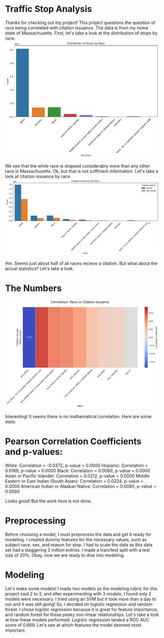 # Traffic Stop Analysis
Thanks for checking out my project! This project questions the question of race being correlated with citation issuance. The data is from my home state of Massachusetts. First, let's take a look at the distribution of stops by race. 
![Traffic Stop Analysis](images/download.png)

We see that the white race is stopped considerably more than any other race in Massachusetts. Ok, but that is not sufficient information. Let's take a look at citation issuance by race. 
![Traffic Stop Analysis](images/download-1.png)

Hm. Seems just about half of all races recieve a citation. But what about the actual statistics? Let's take a look.
# The Numbers
![Traffic Stop Analysis](images/download-2.png)

Interesting! It seems there is no mathematical correlation. Here are some stats: 
# Pearson Correlation Coefficients and p-values:
White: Correlation = -0.0372, p-value = 0.0000
Hispanic: Correlation = 0.0169, p-value = 0.0000
Black: Correlation = 0.0060, p-value = 0.0000
Asian or Pacific Islander: Correlation = 0.0212, p-value = 0.0000
Middle Eastern or East Indian (South Asian): Correlation = 0.0224, p-value = 0.0000
American Indian or Alaskan Native: Correlation = 0.0090, p-value = 0.0000

Looks good! But the work here is not done. 
# Preprocessing 
Before choosing a model, I must preprocess the data and get it ready for modeling. I created dummy features for the necessary values, such as subject race, sex, and reason for stop. I had to scale the data as this data set had a staggering 3 million entries. I made a train/test split with a test size of 20%. Okay, now we are ready to dive into modeling.
# Modeling 
Let's make some models! I made two models as the modeling rubric for this project said 2 to 3, and after experimenting with 3 models, I found only 2 models were necessary. I tried using an SVM but it took more than a day to run and it was still going! So, I decided on logistic regression and random forest. I chose logistic regression because it is great for feature importance, and random forest for those pesky non-linear relationships. Let's take a look at how these models performed. Logistic regression landed a ROC AUC score of 0.669. Let's see at which features the model deemed most important. 



